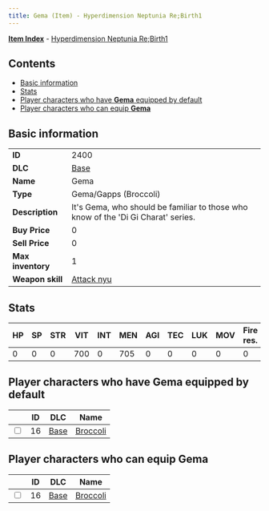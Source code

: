 ```yaml
---
title: Gema (Item) - Hyperdimension Neptunia Re;Birth1
---
```


[**Item Index**](/neptunia/rb1/item/index.html) - [Hyperdimension Neptunia Re;Birth1](/neptunia/rb1)

## Contents

- [Basic information](#basic-information)
- [Stats](#stats)
- [Player characters who have **Gema** equipped by default](#player-characters-who-have-gema-equipped-by-default)
- [Player characters who can equip **Gema**](#player-characters-who-can-equip-gema)
## Basic information

|   |   |
| -- | -- |
| **ID** | 2400 |
| **DLC** | [Base](/neptunia/rb1/dlc/1-base.html) |
| **Name** | Gema |
| **Type** | Gema/Gapps (Broccoli) |
| **Description** | It's Gema, who should be familiar to those who know of the  'Di Gi Charat' series. |
| **Buy Price** | 0 |
| **Sell Price** | 0 |
| **Max inventory** | 1 |
| **Weapon skill** | [Attack nyu](/neptunia/rb1/skill/1-2301-attack-nyu.html) |


## Stats

| HP | SP | STR | VIT | INT | MEN | AGI | TEC | LUK | MOV | Fire res. | Ice res. | Wind res. | Lightning res. |
| -- | -- | --- | --- | --- | --- | --- | --- | --- | --- | --------- | -------- | --------- | -------------- |
| 0 | 0 | 0 | 700 | 0 | 705 | 0 | 0 | 0 | 0 | 0 | 0 | 0 | 0 |


## Player characters who have **Gema** equipped by default

|    | ID | DLC | Name |
| -- | -- | --- | ---- |
| <input type="checkbox" id="rb1-player-1-16" class="trackbox" /> | 16 | [Base](/neptunia/rb1/dlc/1-base.html) | [Broccoli](/neptunia/rb1/player/1-16-broccoli.html) |


## Player characters who can equip **Gema**

|    | ID | DLC | Name |
| -- | -- | --- | ---- |
| <input type="checkbox" id="rb1-player-1-16" class="trackbox" /> | 16 | [Base](/neptunia/rb1/dlc/1-base.html) | [Broccoli](/neptunia/rb1/player/1-16-broccoli.html) |
